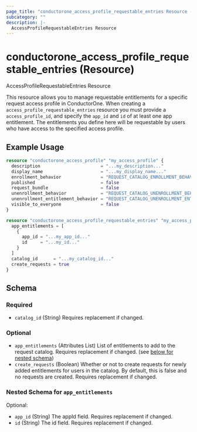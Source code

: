 ```yaml
---
page_title: "conductorone_access_profile_requestable_entries Resource - terraform-provider-conductorone"
subcategory: ""
description: |-
  AccessProfileRequestableEntries Resource
---
```


# conductorone_access_profile_requestable_entries (Resource)

AccessProfileRequestableEntries Resource

This resource allows you to manage requestable entitlements for a specific request access profile in ConductorOne.
When creating a `access_profile_requestable_entries` resource you must provide a `access_profile_id`, and specify the `app_id` and `id` of at least one app entitlement.
The entitlements you define here will be requestable by users who have access to the specified access profile.

## Example Usage

```terraform
resource "conductorone_access_profile" "my_access_profile" {
  description                       = "...my_description..."
  display_name                      = "...my_display_name..."
  enrollment_behavior               = "REQUEST_CATALOG_ENROLLMENT_BEHAVIOR_UNSPECIFIED"
  published                         = false
  request_bundle                    = false
  unenrollment_behavior             = "REQUEST_CATALOG_UNENROLLMENT_BEHAVIOR_UNSPECIFIED"
  unenrollment_entitlement_behavior = "REQUEST_CATALOG_UNENROLLMENT_ENTITLEMENT_BEHAVIOR_BYPASS"
  visible_to_everyone               = false
}
```

```terraform
resource "conductorone_access_profile_requestable_entries" "my_access_profile_requestable_entries" {
  app_entitlements = [
    {
      app_id = "...my_app_id..."
      id     = "...my_id..."
    }
  ]
  catalog_id      = "...my_catalog_id..."
  create_requests = true
}
```

<!-- schema generated by tfplugindocs -->
## Schema

### Required

- `catalog_id` (String) Requires replacement if changed.

### Optional

- `app_entitlements` (Attributes List) List of entitlements to add to the request catalog. Requires replacement if changed. (see [below for nested schema](#nestedatt--app_entitlements))
- `create_requests` (Boolean) Whether or not to create requests for newly added entitlements for users in the catalog.
 By default, this is false and no requests are created.
Requires replacement if changed.

<a id="nestedatt--app_entitlements"></a>
### Nested Schema for `app_entitlements`

Optional:

- `app_id` (String) The appId field. Requires replacement if changed.
- `id` (String) The id field. Requires replacement if changed.
